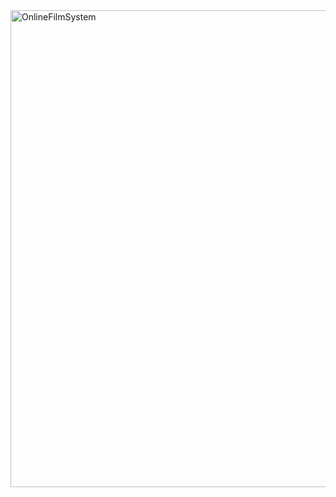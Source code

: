<img width="763" alt="OnlineFilmSystem" src="https://user-images.githubusercontent.com/17321075/169371132-7d521a75-b9d1-43ec-84ad-9caac6ed950a.png">

